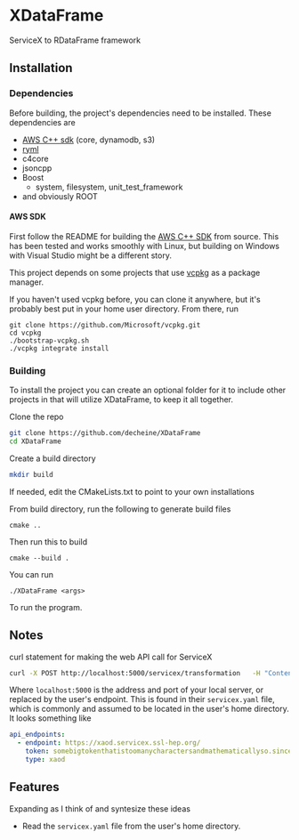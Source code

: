 # XDataFrame
ServiceX to RDataFrame framework

## Installation

### Dependencies

Before building, the project's dependencies need to be installed. These dependencies are
  * [AWS C++ sdk](https://github.com/aws/aws-sdk-cpp) (core, dynamodb, s3)
  * [ryml](https://github.com/biojppm/rapidyaml)
  * c4core
  * jsoncpp
  * Boost
      * system, filesystem, unit_test_framework
  * and obviously ROOT



#### AWS SDK

First follow the README for building the [AWS C++ SDK](https://github.com/aws/aws-sdk-cpp) from source. This has been tested and works smoothly with Linux, but building on Windows with Visual Studio might be a different story. 


This project depends on some projects that use [vcpkg](https://vcpkg.io/en/index.html) as a package manager.

If you haven't used vcpkg before, you can clone it anywhere, but it's probably best put in your home user directory. From there, run

```
git clone https://github.com/Microsoft/vcpkg.git
cd vcpkg
./bootstrap-vcpkg.sh
./vcpkg integrate install
```




### Building

To install the project you can create an optional folder for it to include other projects in that will utilize XDataFrame, to keep it all together.

Clone the repo

```bash
git clone https://github.com/decheine/XDataFrame
cd XDataFrame
```

Create a build directory

```bash
mkdir build
```

If needed, edit the CMakeLists.txt to point to your own installations 

From build directory, run the following to generate build files

```
cmake ..
```

Then run this to build

```
cmake --build .
```

You can run 
```
./XDataFrame <args>
```
To run the program.


## Notes

curl statement for making the web API call for ServiceX
```bash
curl -X POST http://localhost:5000/servicex/transformation   -H "Content-Type: application/json" -d submit_requst.json
```
Where `localhost:5000` is the address and port of your local server, or replaced by the user's endpoint. This is found in their `servicex.yaml` file, which is commonly and assumed to be located in the user's home directory. It looks something like

```yaml
api_endpoints:
  - endpoint: https://xaod.servicex.ssl-hep.org/
    token: somebigtokenthatistoomanycharactersandmathematicallyso.sinceanysecuritykeyinacryptographicsystema277characterkeyisdefinitelyoverkillthenagainicouldbewrongsincemylevelofknowledgeofcryptographyislimitedatbesttheonlyreasonthisstringexistsatallisbecauseifoundwritingthisveryamusing
    type: xaod
```







## Features
Expanding as I think of and syntesize these ideas
- Read the `servicex.yaml` file from the user's home directory.

